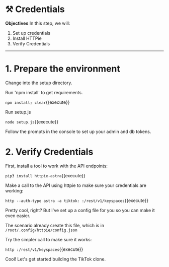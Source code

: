 # ⚒️ Credentials

**Objectives**
In this step, we will:
1. Set up credentials
2. Install HTTPie
3. Verify Credentials

---

# 1. Prepare the environment
Change into the setup directory.

Run 'npm install' to get requirements.

`npm install; clear`{{execute}}

Run setup.js

`node setup.js`{{execute}}

Follow the prompts in the console to set up your admin and db tokens.

# 2. Verify Credentials

First, install a tool to work with the API endpoints:

`pip3 install httpie-astra`{{execute}}

Make a call to the API using httpie to make sure your credentials are working:

`http --auth-type astra -a tiktok: :/rest/v1/keyspaces`{{execute}}

Pretty cool, right?  But I've set up a config file for you so you can make it even easier.

The scenario already create this file, which is in `/root/.config/httpie/config.json`

Try the simpler call to make sure it works:

`http :/rest/v1/keyspaces`{{execute}}

Cool!  Let's get started building the TikTok clone.  
